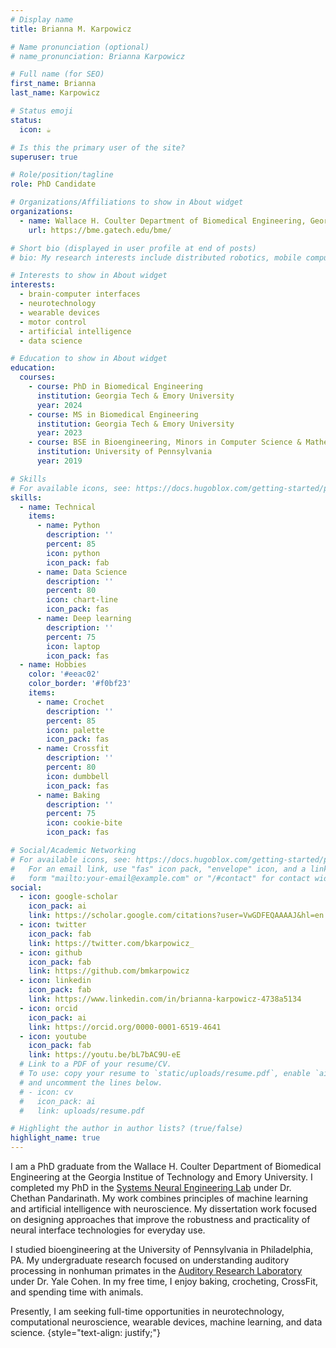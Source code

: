 ```yaml
---
# Display name
title: Brianna M. Karpowicz

# Name pronunciation (optional)
# name_pronunciation: Brianna Karpowicz

# Full name (for SEO)
first_name: Brianna
last_name: Karpowicz

# Status emoji
status:
  icon: ☕️

# Is this the primary user of the site?
superuser: true

# Role/position/tagline
role: PhD Candidate

# Organizations/Affiliations to show in About widget
organizations:
  - name: Wallace H. Coulter Department of Biomedical Engineering, Georgia Tech & Emory
    url: https://bme.gatech.edu/bme/ 

# Short bio (displayed in user profile at end of posts)
# bio: My research interests include distributed robotics, mobile computing and programmable matter.

# Interests to show in About widget
interests:
  - brain-computer interfaces
  - neurotechnology
  - wearable devices
  - motor control
  - artificial intelligence
  - data science

# Education to show in About widget
education:
  courses:
    - course: PhD in Biomedical Engineering
      institution: Georgia Tech & Emory University
      year: 2024
    - course: MS in Biomedical Engineering
      institution: Georgia Tech & Emory University
      year: 2023
    - course: BSE in Bioengineering, Minors in Computer Science & Mathematics
      institution: University of Pennsylvania
      year: 2019

# Skills
# For available icons, see: https://docs.hugoblox.com/getting-started/page-builder/#icons
skills:
  - name: Technical
    items:
      - name: Python
        description: ''
        percent: 85
        icon: python
        icon_pack: fab
      - name: Data Science
        description: ''
        percent: 80
        icon: chart-line
        icon_pack: fas
      - name: Deep learning
        description: ''
        percent: 75
        icon: laptop
        icon_pack: fas
  - name: Hobbies
    color: '#eeac02'
    color_border: '#f0bf23'
    items:
      - name: Crochet
        description: ''
        percent: 85
        icon: palette
        icon_pack: fas
      - name: Crossfit
        description: ''
        percent: 80
        icon: dumbbell
        icon_pack: fas
      - name: Baking
        description: ''
        percent: 75
        icon: cookie-bite
        icon_pack: fas

# Social/Academic Networking
# For available icons, see: https://docs.hugoblox.com/getting-started/page-builder/#icons
#   For an email link, use "fas" icon pack, "envelope" icon, and a link in the
#   form "mailto:your-email@example.com" or "/#contact" for contact widget.
social:
  - icon: google-scholar
    icon_pack: ai
    link: https://scholar.google.com/citations?user=VwGDFEQAAAAJ&hl=en
  - icon: twitter
    icon_pack: fab
    link: https://twitter.com/bkarpowicz_
  - icon: github
    icon_pack: fab
    link: https://github.com/bmkarpowicz
  - icon: linkedin
    icon_pack: fab
    link: https://www.linkedin.com/in/brianna-karpowicz-4738a5134
  - icon: orcid
    icon_pack: ai
    link: https://orcid.org/0000-0001-6519-4641
  - icon: youtube
    icon_pack: fab
    link: https://youtu.be/bL7bAC9U-eE 
  # Link to a PDF of your resume/CV.
  # To use: copy your resume to `static/uploads/resume.pdf`, enable `ai` icons in `params.yaml`,
  # and uncomment the lines below.
  # - icon: cv
  #   icon_pack: ai
  #   link: uploads/resume.pdf

# Highlight the author in author lists? (true/false)
highlight_name: true
---
```


I am a PhD graduate from the Wallace H. Coulter Department of Biomedical Engineering at 
the Georgia Institue of Technology and Emory University. I completed my PhD in the [Systems Neural Engineering Lab](https://snel.gatech.edu/) under Dr. Chethan Pandarinath. My work combines principles of machine learning and artificial intelligence with
neuroscience. My dissertation work focused on designing approaches that improve the robustness and practicality of neural interface technologies for everyday use.

I studied bioengineering at the University of Pennsylvania in Philadelphia, PA. My undergraduate research focused on 
understanding auditory processing in nonhuman primates in the [Auditory Research Laboratory](https://auditoryresearchlaboratory.weebly.com/) under Dr. Yale Cohen. In my free time, I enjoy baking, crocheting, CrossFit, and 
spending time with animals.

Presently, I am seeking full-time opportunities in neurotechnology, computational neuroscience, wearable devices, machine learning, and data science.
{style="text-align: justify;"}
